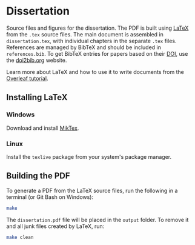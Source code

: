 # Dissertation

Source files and figures for the dissertation. The PDF is built using
[LaTeX](https://en.wikipedia.org/wiki/LaTeX) from the `.tex` source files.
The main document is assembled in `dissertation.tex`, with individual chapters
in the separate `.tex` files. References are managed by BibTeX and should be
included in `references.bib`. To get BibTeX entries for papers based on their
[DOI](https://en.wikipedia.org/wiki/Digital_object_identifier), use the
[doi2bib.org](https://www.doi2bib.org/) website.

Learn more about LaTeX and how to use it to write documents from the [Overleaf
tutorial](https://www.overleaf.com/learn/latex/Main_Page).

## Installing LaTeX

### Windows

Download and install [MikTex](https://miktex.org/).

### Linux

Install the `texlive` package from your system's package manager.

## Building the PDF

To generate a PDF from the LaTeX source files, run the following in a terminal
(or Git Bash on Windows):

```bash
make
```

The `dissertation.pdf` file will be placed in the `output` folder. To remove it
and all junk files created by LaTeX, run:

```bash
make clean
```
